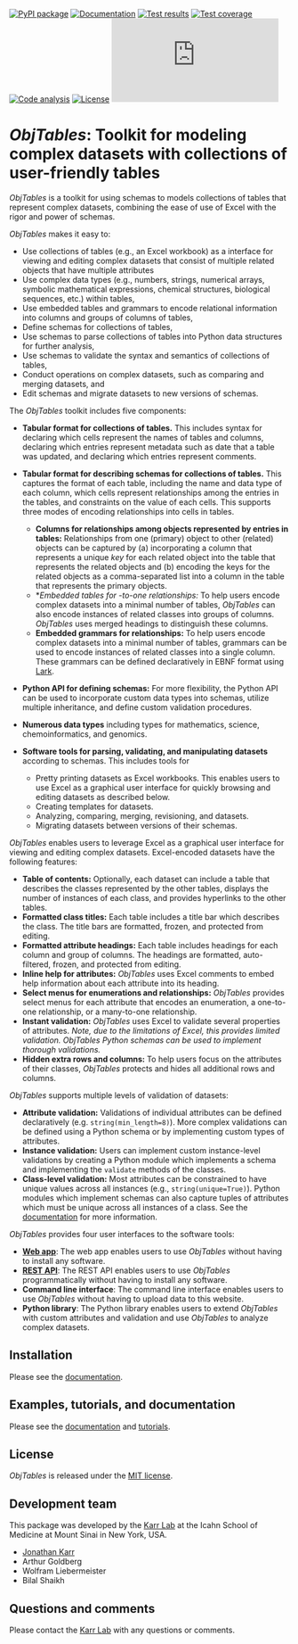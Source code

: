[![PyPI package](https://img.shields.io/pypi/v/obj_tables.svg)](https://pypi.python.org/pypi/obj_tables)
[![Documentation](https://readthedocs.org/projects/obj-tables/badge/?version=latest)](http://docs.karrlab.org/obj_tables)
[![Test results](https://circleci.com/gh/KarrLab/obj_tables.svg?style=shield)](https://circleci.com/gh/KarrLab/obj_tables)
[![Test coverage](https://coveralls.io/repos/github/KarrLab/obj_tables/badge.svg)](https://coveralls.io/github/KarrLab/obj_tables)
[![Code analysis](https://api.codeclimate.com/v1/badges/164d7483a2d3bb68b3ca/maintainability)](https://codeclimate.com/github/KarrLab/obj_tables)
[![License](https://img.shields.io/github/license/KarrLab/obj_tables.svg)](LICENSE)
![Analytics](https://ga-beacon.appspot.com/UA-86759801-1/obj_tables/README.md?pixel)

# *ObjTables*: Toolkit for modeling complex datasets with collections of user-friendly tables

*ObjTables* is a toolkit for using schemas to models collections of tables that represent complex datasets, combining the ease of use of Excel with the rigor and power of schemas.

*ObjTables* makes it easy to:

* Use collections of tables (e.g., an Excel workbook) as a interface for viewing and editing complex datasets that consist of multiple related objects that have multiple attributes
* Use complex data types (e.g., numbers, strings, numerical arrays, symbolic mathematical expressions, chemical structures, biological sequences, etc.) within tables,
* Use embedded tables and grammars to encode relational information into columns and groups of columns of tables,
* Define schemas for collections of tables,
* Use schemas to parse collections of tables into Python data structures for further analysis,
* Use schemas to validate the syntax and semantics of collections of tables,
* Conduct operations on complex datasets, such as comparing and merging datasets, and
* Edit schemas and migrate datasets to new versions of schemas.

The *ObjTables* toolkit includes five components:

* **Tabular format for collections of tables.** This includes syntax for declaring which cells represent the names of tables and columns, declaring which entries represent metadata such as date that a table was updated, and declaring which entries represent comments.
* **Tabular format for describing schemas for collections of tables.** This captures the format of each table, including the name and data type of each column, which cells represent relationships among the entries in the tables, and constraints on the value of each cells. This supports three modes of encoding relationships into cells in tables.
    
    * **Columns for relationships among objects represented by entries in tables:** Relationships from one (primary) object to other (related) objects can be captured by (a) incorporating a column that represents a unique *key* for each related object into the table that represents the related objects and (b) encoding the keys for the related objects as a comma-separated list into a column in the table that represents the primary objects.
    * **Embedded tables for *-to-one relationships:** To help users encode complex datasets into a minimal number of tables, *ObjTables* can also encode instances of related classes into groups of columns. *ObjTables* uses merged headings to distinguish these columns.
    * **Embedded grammars for relationships:** To help users encode complex datasets into a minimal number of tables, grammars can be used to encode instances of related classes into a single column. These grammars can be defined declaratively in EBNF format using [Lark](https://lark-parser.readthedocs.io).


* **Python API for defining schemas:** For more flexibility, the Python API can be used to incorporate custom data types into schemas, utilize multiple inheritance, and define custom validation procedures.
* **Numerous data types** including types for mathematics, science, chemoinformatics, and genomics.
* **Software tools for parsing, validating, and manipulating datasets** according to schemas. This includes tools for
    
    * Pretty printing datasets as Excel workbooks. This enables users to use Excel as a graphical user interface for quickly browsing and editing datasets as described below.
    * Creating templates for datasets.
    * Analyzing, comparing, merging, revisioning, and datasets.
    * Migrating datasets between versions of their schemas.

*ObjTables* enables users to leverage Excel as a graphical user interface for viewing and editing complex datasets. Excel-encoded datasets have the following features:

* **Table of contents:** Optionally, each dataset can include a table that describes the classes represented by the other tables, displays the number of instances of each class, and provides hyperlinks to the other tables.
* **Formatted class titles:** Each table includes a title bar which describes the class. The title bars are formatted, frozen, and protected from editing.
* **Formatted attribute headings:** Each table includes headings for each column and group of columns. The headings are formatted, auto-filtered, frozen, and protected from editing.
* **Inline help for attributes:** *ObjTables* uses Excel comments to embed help information about each attribute into its heading.
* **Select menus for enumerations and relationships:** *ObjTables* provides select menus for each attribute that encodes an enumeration, a one-to-one relationship, or a many-to-one relationship.
* **Instant validation:** *ObjTables* uses Excel to validate several properties of attributes. *Note, due to the limitations of Excel, this provides limited validation. *ObjTables* Python schemas can be used to implement thorough validations.*
* **Hidden extra rows and columns:** To help users focus on the attributes of their classes, *ObjTables* protects and hides all additional rows and columns.


*ObjTables* supports multiple levels of validation of datasets:

* **Attribute validation:** Validations of individual attributes can be defined declaratively (e.g. `string(min_length=8)`). More complex validations can be defined using a Python schema or by implementing custom types of attributes.
* **Instance validation:** Users can implement custom instance-level validations by creating a Python module which implements a schema and implementing the `validate` methods of the classes.
* **Class-level validation:** Most attributes can be constrained to have unique values across all instances (e.g., `string(unique=True)`). Python modules which implement schemas can also capture tuples of attributes which must be unique across all instances of a class. See the [documentation](https://docs.karrlab.org/obj_tables) for more information.

*ObjTables* provides four user interfaces to the software tools:

* **[Web app](https://www.objtables.org)**: The web app enables users to use *ObjTables* without having to install any software.
* **[REST API](https://www.objtables.org/api/)**: The REST API enables users to use *ObjTables* programmatically without having to install any software.
* **Command line interface**: The command line interface enables users to use *ObjTables* without having to upload data to this website.
* **Python library**: The Python library enables users to extend *ObjTables* with custom attributes and validation and use *ObjTables* to analyze complex datasets.

## Installation
Please see the [documentation](http://docs.karrlab.org/obj_tables/installation.html).

## Examples, tutorials, and documentation
Please see the [documentation](https://docs.karrlab.org/obj_tables) and [tutorials](https://sandbox.karrlab.org).

## License
*ObjTables* is released under the [MIT license](LICENSE).

## Development team
This package was developed by the [Karr Lab](https://www.karrlab.org) at the Icahn School of Medicine at Mount Sinai in New York, USA.

* [Jonathan Karr](https://www.karrlab.org)
* Arthur Goldberg
* Wolfram Liebermeister
* Bilal Shaikh

## Questions and comments
Please contact the [Karr Lab](mailto:info@karrlab.org) with any questions or comments.
